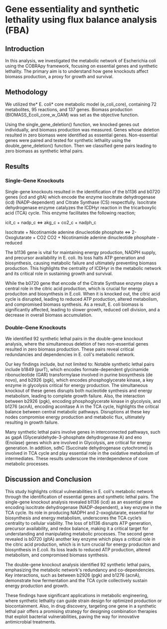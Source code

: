 # Gene essentiality and synthetic lethality using flux balance analysis (FBA)

## Introduction
In this analysis, we investigated the metabolic network of Escherichia coli using the COBRApy framework, focusing on essential genes and synthetic lethality. The primary aim is to understand how gene knockouts affect biomass production, a proxy for growth and survival.

## Methodology
We utilized the* E. coli* core metabolic model (e_coli_core), containing 72 metabolites, 95 reactions, and 137 genes. Biomass production (BIOMASS_Ecoli_core_w_GAM) was set as the objective function.

Using the single_gene_deletion() function, we knocked genes out individually, and biomass production was measured. Genes whose deletion resulted in zero biomass were identified as essential genes. Non-essential genes were paired and tested for synthetic lethality using the double_gene_deletion() function. Then we classified gene pairs leading to zero biomass as synthetic lethal pairs.

## Results
### Single-Gene Knockouts
Single-gene knockouts resulted in the identification of the b1136 and b0720 genes (icd and gltA) which encode the enzyme isocitrate dehydrogenase (icd) (NADP-dependent) and Citrate Synthase (CS) respectfully. Isocitrate dehydrogenase enzyme catalyzes the ICDHyr reaction in the tricarboxylic acid (TCA) cycle. This enzyme facilitates the following reaction;

icit_c + nadp_c <=> akg_c + co2_c + nadph_c

Isocitrate + Nicotinamide adenine dinucleotide phosphate <=> 2-Oxoglutarate + CO2 CO2 + Nicotinamide adenine dinucleotide phosphate - reduced

The b1136 gene is vital for maintaining energy production, NADPH supply, and precursor availability in E. coli. Its loss halts ATP generation and biosynthesis, causing metabolic failure and ultimately preventing biomass production. This highlights the centrality of ICDHyr in the metabolic network and its critical role in sustaining growth and survival.

While the b0720 gene that encode of the Citrate Synthase enzyme plays a central role in the citric acid production, which is crucial for energy produciton and biosynthesis in E.coli. When it is knocked out, the citric acid cycle is disrupted, leading to reduced ATP production, altered metabolism, and compromised biomass synthesis. As a result, E. coli biomass is significantly affected, leading to slower growth, reduced cell division, and a decrease in overall biomass accumulation.

### Double-Gene Knockouts
We identified 92 synthetic lethal pairs in the double-gene knockout analysis, where the simultaneous deletion of two non-essential genes resulted in zero biomass production. These pairs reveal critical redundancies and dependencies in E. coli's metabolic network.

Our key findings include, but not limited to: Notable synthetic lethal pairs include b1849 (purT), which encodes formate-dependent glycinamide ribonucleotide (GAR) transformylase involved in purine biosynthesis (de novo), and b2926 (pgk), which encodes phosphoglycerate kinase, a key enzyme in glycolysis critical for energy production. The simultaneous knockout of these genes disrupts both nucleotide synthesis and energy metabolism, leading to complete growth failure. Also, the interaction between b2926 (pgk), encoding phosphoglycerate kinase in glycolysis, and b1276 (acnA), encoding aconitase A in the TCA cycle, highlights the critical balance between central metabolic pathways. Disruptions at these key nodes compromise energy production and metabolic flux, ultimately resulting in growth failure.

Many synthetic lethal pairs involve genes in interconnected pathways, such as gapA (Glyceraldehyde-3-phosphate dehydrogenase A) and eno (Enolase) genes which are involved in Glycolysis, are critical for energy generation. In addtiion, sdhC (Succinate dehydrogenase cytochrome) is involved in TCA cycle and play essential role in the oxidative metabolism of intermediates. These results underscore the interdependence of core metabolic processes.

## Discussion and Conclusion
This study highlights critical vulnerabilities in E. coli's metabolic network through the identification of essential genes and synthetic lethal pairs. The single-gene knockout analysis revealed b1136 (icd) as an essential gene encoding isocitrate dehydrogenase (NADP-dependent), a key enzyme in the TCA cycle. Its role in producing NADPH and 2-oxoglutarate, essential for biosynthesis and energy metabolism, underscores the TCA cycle’s centrality to cellular viability. The loss of b1136 disrupts ATP generation, precursor availability, and redox balance, making it a critical target for understanding and manipulating metabolic processes. The second gene revealed is b0720 (gltA) another key enzyme which plays a critical role in the citric acid production, which is in turn crucial for energy produciton and biosynthesis in E.coli. Its loss leads to reduced ATP production, altered metabolism, and compromised biomass synthesis.

The double-gene knockout analysis identified 92 synthetic lethal pairs, emphasizing the metabolic network's redundancy and co-dependencies. Key interactions, such as between b2926 (pgk) and b1276 (acnA), demonstrate how fermentation and the TCA cycle collectively sustain energy production and growth.

These findings have significant applications in metabolic engineering, where synthetic lethality can guide strain design for optimized production or biocontainment. Also, in drug discovery, targeting one gene in a synthetic lethal pair offers a promising strategy for designing combination therapies that exploit bacterial vulnerabilities, paving the way for innovative antimicrobial treatments.